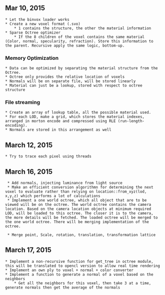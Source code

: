 ## Mar 10, 2015

	* Let the binvox loader works
	* Create a new voxel format (.svo)
		* 1 contains the structure, the other the material information
	* Sparse Octree optimizer
		* If the 8 children of the voxel contains the same material (Color, normal, specularity, refraction). Store this information to the parent. Recursive apply the same logic, bottom-up.
	
### Memory Optimization
	* Data can be optimized by separating the material structure from the Octree.
	* Octree only provides the relative location of voxels
	* Normals will be on separate file, will be stored linearly
	* Material can just be a lookup, stored with respect to octree structure

### File streaming
	* Create an array of lookup table, all the possible material used.
	* For each LOD, make a grid, which stores the material indexes, arranged in morton encode and compressed using RLE (run-length-encoding).
	* Normals are stored in this arrangement as well
	

## March 12, 2015

	* Try to trace each pixel using threads		
	
## March 16, 2015
	 
	 * Add normals, injecting luminance from light source
	 * Make an efficient conversion algorithmn for determining the next voxel to evaluate rather than relying on location::from_xyz(lod, x,y,z) which performs a lot of calculations
	 * Implement a one world octree, which all object that are to be viewed will be on the octree. The world octree contains the camera location. Based on the camera location objects at minimum required LOD, will be loaded to this octree. The closer it is to the camera, the more details will be fetched. The loaded octree will be merged to the one world octree. There will be merging implementation of the octree.

	 * Merge point, Scale, rotation, translation, transformation lattice
	 
## March 17, 2015
	
	* Implement a non-recursive function for get_tree in octree module, this will be translated to opencl version to allow real time rendering
	* Implement an own ply to voxel + normal + color converter
	* Implement a function to generate a normal of a voxel based on the neighbors
		* Get all the neighbors for this voxel, then take 3 at a time, generate normals then get the average of the normals
	